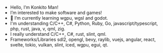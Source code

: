 - Hello, I’m Konkito Man!
- I’m interested to make software and games!
- 🌱 I’m currently learning wgpu, wgsl and godot.
- I'm understanding C/C++, C#, Python, Ruby, Go, javascript/typescript, php, rust, java, v, qml, zig.
- I really understand C/C++, C#, rust, slint, qml.
- Frameworks/Libraries sdl2, opengl, bevy, raylib, vuejs, angular, react, svelte, tokio, vulkan, slint, iced, wgpu, egui, qt.
